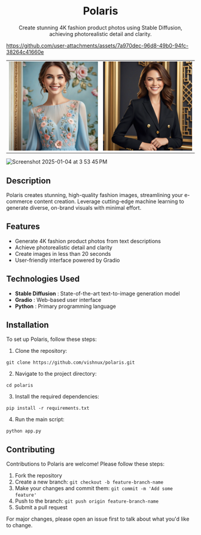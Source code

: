 <h1 align="center">Polaris</h1>

<p align="center">
  Create stunning 4K fashion product photos using Stable Diffusion, achieving photorealistic detail and clarity.
</p>

https://github.com/user-attachments/assets/7a970dec-96d8-49b0-94fc-38264c41660e

<table>
<tr>
<td><img src="assets/blue_dress_image.png" alt="Image 1"></td>
<td><img src="assets/black_pantsuit_image.png" alt="Image 2"></td>
</tr>
</table>

<img width="1200" alt="Screenshot 2025-01-04 at 3 53 45 PM" src="https://github.com/user-attachments/assets/86e4e075-fc4b-47a1-803a-c7d826e8e1d7" />

## Description

Polaris creates stunning, high-quality fashion images, streamlining your e-commerce content creation. Leverage cutting-edge machine learning to generate diverse, on-brand visuals with minimal effort.

## Features

* Generate 4K fashion product photos from text descriptions
* Achieve photorealistic detail and clarity
* Create images in less than 20 seconds
* User-friendly interface powered by Gradio

## Technologies Used

* **Stable Diffusion** : State-of-the-art text-to-image generation model
* **Gradio** : Web-based user interface
* **Python** : Primary programming language

## Installation

To set up Polaris, follow these steps:

1. Clone the repository:
```
git clone https://github.com/vishnux/polaris.git
```
2. Navigate to the project directory:
```
cd polaris
```
3. Install the required dependencies:

```
pip install -r requirements.txt
```

4. Run the main script:

```
python app.py
```

## Contributing

Contributions to Polaris are welcome! Please follow these steps:

1. Fork the repository
2. Create a new branch: `git checkout -b feature-branch-name`
3. Make your changes and commit them: `git commit -m 'Add some feature'`
4. Push to the branch: `git push origin feature-branch-name`
5. Submit a pull request

For major changes, please open an issue first to talk about what you'd like to change.
